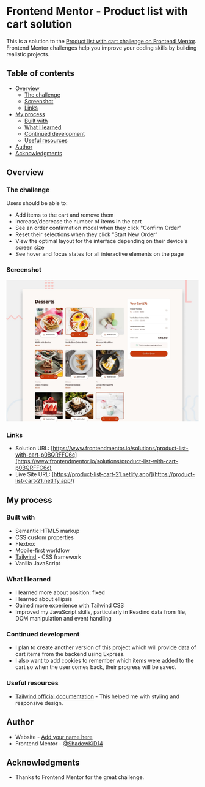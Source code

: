 # Frontend Mentor - Product list with cart solution

This is a solution to the [Product list with cart challenge on Frontend Mentor](https://www.frontendmentor.io/challenges/product-list-with-cart-5MmqLVAp_d). Frontend Mentor challenges help you improve your coding skills by building realistic projects. 

## Table of contents

- [Overview](#overview)
  - [The challenge](#the-challenge)
  - [Screenshot](#screenshot)
  - [Links](#links)
- [My process](#my-process)
  - [Built with](#built-with)
  - [What I learned](#what-i-learned)
  - [Continued development](#continued-development)
  - [Useful resources](#useful-resources)
- [Author](#author)
- [Acknowledgments](#acknowledgments)


## Overview

### The challenge

Users should be able to:

- Add items to the cart and remove them
- Increase/decrease the number of items in the cart
- See an order confirmation modal when they click "Confirm Order"
- Reset their selections when they click "Start New Order"
- View the optimal layout for the interface depending on their device's screen size
- See hover and focus states for all interactive elements on the page

### Screenshot

![Design preview for the Product list with cart coding challenge](./preview.jpg)


### Links

- Solution URL: [https://www.frontendmentor.io/solutions/product-list-with-cart-p0BQRFFC6c](https://www.frontendmentor.io/solutions/product-list-with-cart-p0BQRFFC6c)
- Live Site URL: [https://product-list-cart-21.netlify.app/](https://product-list-cart-21.netlify.app/)

## My process

### Built with

- Semantic HTML5 markup
- CSS custom properties
- Flexbox
- Mobile-first workflow
- [Tailwind](ilwindcss.com) - CSS framework
- Vanilla JavaScript

### What I learned
- I learned more about position: fixed
- I learned about ellipsis
- Gained more experience with Tailwind CSS
- Improved my JavaScript skills, particularly in Readind data from file, DOM manipulation and event handling

### Continued development
- I plan to create another version of this project which will provide data of cart items from the backend using Express.
- I also want to add cookies to remember which items were added to the cart so when the user comes back, their progress will be saved.

### Useful resources

- [Tailwind official documentation](https://tailwindcss.com/docs) - This helped me with styling and responsive design.

## Author

- Website - [Add your name here](https://www.your-site.com)
- Frontend Mentor - [@ShadowKiD14](https://www.frontendmentor.io/profile/ShadowKiD14)


## Acknowledgments

- Thanks to Frontend Mentor for the great challenge.